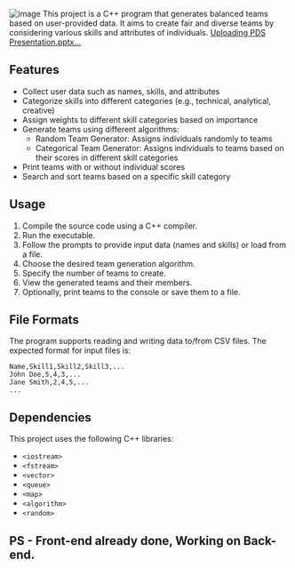 ![image](https://github.com/Akshat3144/The_Ultimate_Team_Maker/assets/144452203/af5d5833-83ec-4c54-a32e-b09fef8a69fa)
This project is a C++ program that generates balanced teams based on user-provided data. It aims to create fair and diverse teams by considering various skills and attributes of individuals.
[Uploading PDS Presentation.pptx…]()

## Features

- Collect user data such as names, skills, and attributes
- Categorize skills into different categories (e.g., technical, analytical, creative)
- Assign weights to different skill categories based on importance
- Generate teams using different algorithms:
  - Random Team Generator: Assigns individuals randomly to teams
  - Categorical Team Generator: Assigns individuals to teams based on their scores in different skill categories
- Print teams with or without individual scores
- Search and sort teams based on a specific skill category

## Usage

1. Compile the source code using a C++ compiler.
2. Run the executable.
3. Follow the prompts to provide input data (names and skills) or load from a file.
4. Choose the desired team generation algorithm.
5. Specify the number of teams to create.
6. View the generated teams and their members.
7. Optionally, print teams to the console or save them to a file.

## File Formats

The program supports reading and writing data to/from CSV files. The expected format for input files is:

```
Name,Skill1,Skill2,Skill3,...
John Doe,5,4,3,...
Jane Smith,2,4,5,...
...
```

## Dependencies

This project uses the following C++ libraries:

- `<iostream>`
- `<fstream>`
- `<vector>`
- `<queue>`
- `<map>`
- `<algorithm>`
- `<random>`

## PS - Front-end already done, Working on Back-end.
